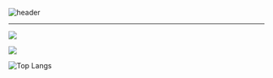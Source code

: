 
![header](https://capsule-render.vercel.app/api?type=waving&color=auto&height=200&section=header&text=takeitEasyhwan&fontSize=90)

* * *
<a href="https://www.instagram.com/_nxwhxj/" target="_blank"><img src="https://img.shields.io/badge/#FF0069?style=flat-square&logo=instagram & logoColor=white"/></a>  


<img src="https://boj.profilecard.kr/info?username=wlghks0508" />

![Top Langs](https://github-readme-stats.vercel.app/api/top-langs/?username=takeitEasyhwan&layout=compact&theme=dark)

